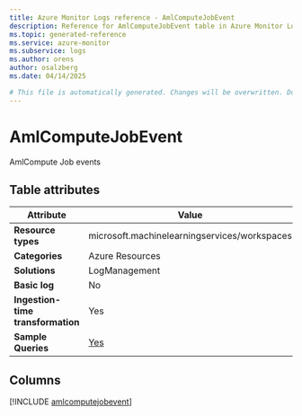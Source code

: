 ```yaml
---
title: Azure Monitor Logs reference - AmlComputeJobEvent
description: Reference for AmlComputeJobEvent table in Azure Monitor Logs.
ms.topic: generated-reference
ms.service: azure-monitor
ms.subservice: logs
ms.author: orens
author: osalzberg
ms.date: 04/14/2025

# This file is automatically generated. Changes will be overwritten. Do not change this file directly.
---
```


# AmlComputeJobEvent

AmlCompute Job events


## Table attributes

|Attribute|Value|
|---|---|
|**Resource types**|microsoft.machinelearningservices/workspaces|
|**Categories**|Azure Resources|
|**Solutions**| LogManagement|
|**Basic log**|No|
|**Ingestion-time transformation**|Yes|
|**Sample Queries**|[Yes](/azure/azure-monitor/reference/queries/amlcomputejobevent)|



## Columns
  
[!INCLUDE [amlcomputejobevent](~/reusable-content/ce-skilling/azure/includes/azure-monitor/reference/tables/amlcomputejobevent-include.md)]

